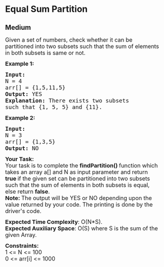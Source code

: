 # Equal Sum Partition
## Medium 
<div class="problem-statement">
                <p></p><p><span style="font-size:18px">Given a set of numbers, check whether it can be partitioned into two subsets such that the sum of elements in both subsets is same or not.</span></p>

<p><span style="font-size:18px"><strong>Example 1:</strong></span></p>

<pre><span style="font-size:18px"><strong>Input:
</strong>N = 4
arr[] = {1,5,11,5}
<strong>Output: </strong>YES<strong>
Explanation: </strong>There exists two subsets
such that {1, 5, 5} and {11}.</span>
</pre>

<p><span style="font-size:18px"><strong>Example 2:</strong></span></p>

<pre><span style="font-size:18px"><strong>Input:
</strong>N = 3
arr[] = {1,3,5}
<strong>Output: </strong>NO</span></pre>

<p><span style="font-size:18px"><strong>Your Task:</strong><br>
Your task is to complete the&nbsp;<strong>findPartition()&nbsp;</strong>function which takes an array a[] and N as input parameter and return <strong>true&nbsp;</strong>if&nbsp;the given set can be partitioned<strong>&nbsp;</strong>into two subsets such that the sum of elements in both subsets is equal, else return&nbsp;<strong>false</strong>.<br>
<strong>Note:&nbsp;</strong>The output will be YES or NO depending upon the value returned by your code. The printing is done by the driver's code.</span></p>

<p><span style="font-size:18px"><strong>Expected Time Complexity</strong>: O(N*S).<br>
<strong>Expected Auxiliary Space</strong>: O(S)&nbsp;where S is the sum of the given Array.</span></p>

<p><span style="font-size:18px"><strong>Constraints: </strong></span><br>
<span style="font-size:18px">1 &lt;= N &lt;= 100<br>
0 &lt;= arr[i] &lt;= 1000</span></p>
 <p></p>
            </div>